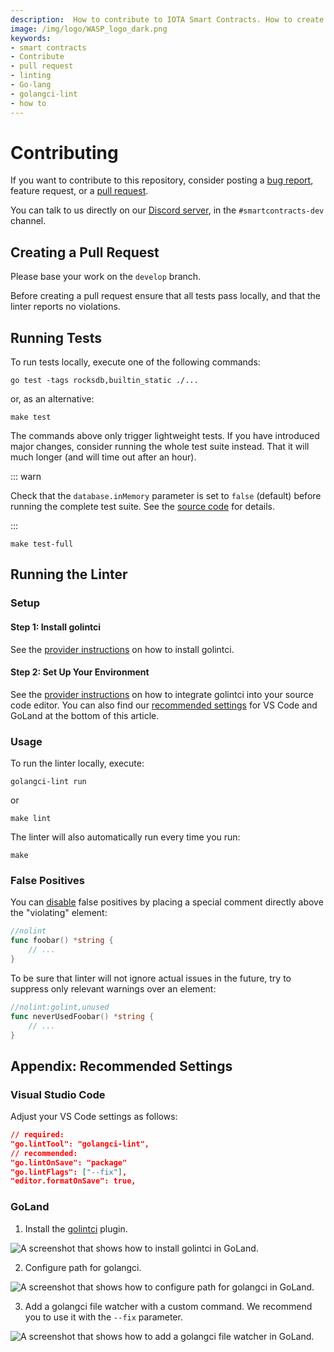 ```yaml
---
description:  How to contribute to IOTA Smart Contracts. How to create better pull requests by running tests and the linter locally.
image: /img/logo/WASP_logo_dark.png
keywords:
- smart contracts
- Contribute
- pull request
- linting
- Go-lang
- golangci-lint
- how to
---
```


# Contributing

If you want to contribute to this repository, consider posting a [bug report](https://github.com/iotaledger/wasp/issues/new-issue), feature request, or a [pull request](https://github.com/iotaledger/wasp/pulls/).

You can talk to us directly on our [Discord server](https://discord.iota.org/), in the `#smartcontracts-dev` channel.

## Creating a Pull Request

Please base your work on the `develop` branch.

Before creating a pull request ensure that all tests pass locally, and that the linter reports no violations.

## Running Tests

To run tests locally, execute one of the following commands:

```shell
go test -tags rocksdb,builtin_static ./...
```

or, as an alternative:

```shell
make test
```

The commands above only trigger lightweight tests. If you have introduced major changes, consider running the whole test suite instead. That it will much longer (and will time out after an hour).

::: warn

Check that the `database.inMemory` parameter is set to `false` (default) before running the complete test suite. See the [source code](https://github.com/iotaledger/wasp/blob/develop/tools/cluster/tests/spam_test.go) for details.

:::

```shell
make test-full
```

## Running the Linter

### Setup

#### Step 1: Install golintci

See the [provider instructions](https://golangci-lint.run/usage/install/#local-installation) on how to install golintci.

#### Step 2: Set Up Your Environment

See the [provider instructions](https://golangci-lint.run/usage/integrations/#editor-integration) on how to integrate golintci into your source code editor. You can also find our [recommended settings](#appendix-recommended-settings) for VS Code and GoLand at the bottom of this article.

### Usage

To run the linter locally, execute:

```shell
golangci-lint run
```

or

```shell
make lint
```

The linter will also automatically run every time you run:

```shell
make
```

### False Positives

You can [disable](https://golangci-lint.run/usage/false-positives/) false positives by placing a special comment directly above the "violating" element:

```go
//nolint
func foobar() *string {
    // ...
}
```

To be sure that linter will not ignore actual issues in the future, try to suppress only relevant warnings over an element:

```go
//nolint:golint,unused
func neverUsedFoobar() *string {
    // ...
}
```

## Appendix: Recommended Settings

### Visual Studio Code

Adjust your VS Code settings as follows:

```json
// required:
"go.lintTool": "golangci-lint",
// recommended:
"go.lintOnSave": "package"
"go.lintFlags": ["--fix"],
"editor.formatOnSave": true,
```

### GoLand

1. Install the [golintci](https://plugins.jetbrains.com/plugin/12496-go-linter) plugin.

![A screenshot that shows how to install golintci in GoLand.](img/contributing/golintci-goland-1.png "Click to see the full-sized image.")

2. Configure path for golangci.

![A screenshot that shows how to configure path for golangci in GoLand.](img/contributing/golintci-goland-2.png "Click to see the full-sized image.")

3. Add a golangci file watcher with a custom command. We recommend you to use it with the `--fix` parameter.

![A screenshot that shows how to add a golangci file watcher in GoLand.](img/contributing/golintci-goland-3.png "Click to see the full-sized image.")